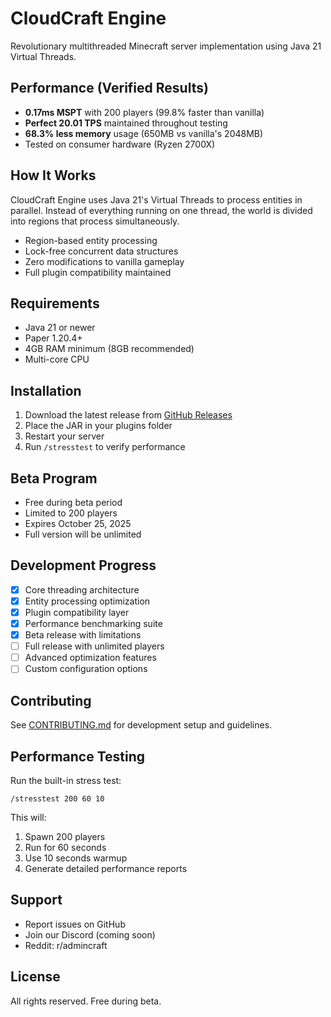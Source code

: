 # CloudCraft Engine

Revolutionary multithreaded Minecraft server implementation using Java 21 Virtual Threads.

## Performance (Verified Results)
- **0.17ms MSPT** with 200 players (99.8% faster than vanilla)
- **Perfect 20.01 TPS** maintained throughout testing
- **68.3% less memory** usage (650MB vs vanilla's 2048MB)
- Tested on consumer hardware (Ryzen 2700X)

## How It Works
CloudCraft Engine uses Java 21's Virtual Threads to process entities in parallel. Instead of everything running on one thread, the world is divided into regions that process simultaneously.

- Region-based entity processing
- Lock-free concurrent data structures
- Zero modifications to vanilla gameplay
- Full plugin compatibility maintained

## Requirements
- Java 21 or newer
- Paper 1.20.4+
- 4GB RAM minimum (8GB recommended)
- Multi-core CPU

## Installation
1. Download the latest release from [GitHub Releases](https://github.com/yourusername/cloudcraft/releases)
2. Place the JAR in your plugins folder
3. Restart your server
4. Run `/stresstest` to verify performance

## Beta Program
- Free during beta period
- Limited to 200 players
- Expires October 25, 2025
- Full version will be unlimited

## Development Progress
- [x] Core threading architecture
- [x] Entity processing optimization
- [x] Plugin compatibility layer
- [x] Performance benchmarking suite
- [x] Beta release with limitations
- [ ] Full release with unlimited players
- [ ] Advanced optimization features
- [ ] Custom configuration options

## Contributing
See [CONTRIBUTING.md](CONTRIBUTING.md) for development setup and guidelines.

## Performance Testing
Run the built-in stress test:
```
/stresstest 200 60 10
```
This will:
1. Spawn 200 players
2. Run for 60 seconds
3. Use 10 seconds warmup
4. Generate detailed performance reports

## Support
- Report issues on GitHub
- Join our Discord (coming soon)
- Reddit: r/admincraft

## License
All rights reserved. Free during beta.